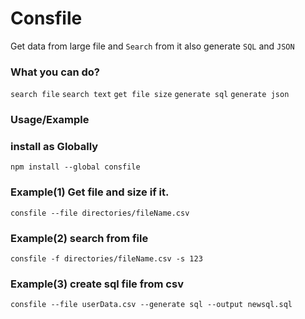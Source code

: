 # Consfile

Get data from large file and `Search` from it also generate `SQL` and `JSON` 

### What you can do?
 
`search file`
`search text`
`get file size`
`generate sql`
`generate json`

### Usage/Example
  
### install as Globally

`npm install --global consfile`

### Example(1) Get file and size if it. 

`consfile --file directories/fileName.csv`

### Example(2) search from file

`consfile -f directories/fileName.csv -s 123`

### Example(3) create sql file from csv

`consfile --file userData.csv --generate sql --output newsql.sql`
